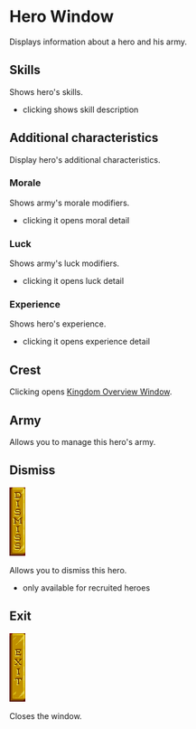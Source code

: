 # Hero Window

Displays information about a hero and his army.

## Skills

Shows hero's skills.

* clicking shows skill description

## Additional characteristics

Display hero's additional characteristics.

### Morale

Shows army's morale modifiers.

* clicking it opens moral detail

### Luck

Shows army's luck modifiers.

* clicking it opens luck detail

### Experience

Shows hero's experience.

* clicking it opens experience detail

## Crest

Clicking opens [Kingdom Overview Window](/?selectedKind=KingdomOverviewWindow).

## Army

Allows you to manage this hero's army.

## Dismiss

![Dismiss](./assets/dismiss/enabled.png "Dismiss")

Allows you to dismiss this hero.

* only available for recruited heroes

## Exit

![Exit](./assets/exit/enabled.png "Exit")

Closes the window.
